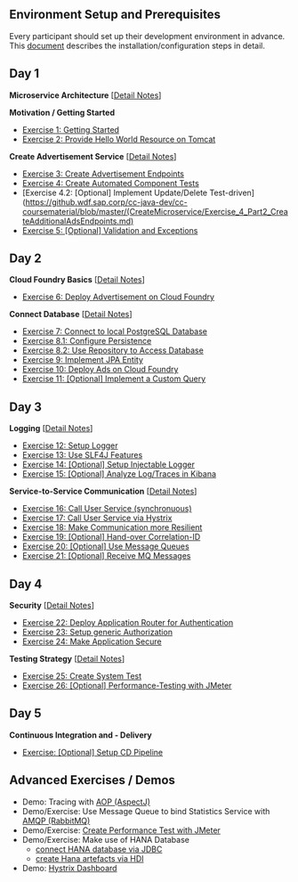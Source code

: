 ## Environment Setup and Prerequisites

Every participant should set up their development environment in advance. This [document](https://github.wdf.sap.corp/cc-java-dev/cc-coursematerial/blob/master/CoursePrerequisites/README.md) describes the installation/configuration steps in detail.


## Day 1

**Microservice Architecture** [[Detail Notes](https://github.wdf.sap.corp/cc-java-dev/cc-coursematerial/blob/master/MicroServiceArchitecture/Readme.md)]

**Motivation / Getting Started**
- [Exercise 1: Getting Started](https://github.wdf.sap.corp/cc-java-dev/cc-coursematerial/blob/master/CreateMicroservice/Exercise_1_GettingStarted.md)
- [Exercise 2: Provide Hello World Resource on Tomcat](https://github.wdf.sap.corp/cc-java-dev/cc-coursematerial/blob/master/CreateMicroservice/Exercise_2_HelloWorldResource.md)

**Create Advertisement Service** [[Detail Notes](https://github.wdf.sap.corp/cc-java-dev/cc-coursematerial/blob/master/CreateMicroservice/Readme.md)]
- [Exercise 3: Create Advertisement Endpoints](https://github.wdf.sap.corp/cc-java-dev/cc-coursematerial/blob/master/CreateMicroservice/Exercise_3_CreateAdsEndpoints.md)
- [Exercise 4: Create Automated Component Tests](https://github.wdf.sap.corp/cc-java-dev/cc-coursematerial/blob/master/CreateMicroservice/Exercise_4_CreateServiceTests.md)
- [Exercise 4.2: [Optional] Implement Update/Delete Test-driven](https://github.wdf.sap.corp/cc-java-dev/cc-coursematerial/blob/master/(CreateMicroservice/Exercise_4_Part2_CreateAdditionalAdsEndpoints.md)
- [Exercise 5: [Optional] Validation and Exceptions](https://github.wdf.sap.corp/cc-java-dev/cc-coursematerial/blob/master/CreateMicroservice/Exercise_5_ValidationAndExceptions.md)


## Day 2

**Cloud Foundry Basics** [[Detail Notes](https://github.wdf.sap.corp/cc-java-dev/cc-coursematerial/blob/master/CloudFoundryBasics)]
- [Exercise 6: Deploy Advertisement on Cloud Foundry](https://github.wdf.sap.corp/cc-java-dev/cc-coursematerial/blob/master/CloudFoundryBasics/Exercise_6_DeployAdsOnCloudFoundry.md)

**Connect Database** [[Detail Notes](https://github.wdf.sap.corp/cc-java-dev/cc-coursematerial/blob/master/ConnectDatabase)]
- [Exercise 7: Connect to local PostgreSQL Database](https://github.wdf.sap.corp/cc-java-dev/cc-coursematerial/blob/master/ConnectDatabase/Exercise_7_ConnectLocalDatabase.md)
- [Exercise 8.1: Configure Persistence](https://github.wdf.sap.corp/cc-java-dev/cc-coursematerial/blob/master/ConnectDatabase/Exercise_8_Part1_ConfigurePersistence.md)
- [Exercise 8.2: Use Repository to Access Database](https://github.wdf.sap.corp/cc-java-dev/cc-coursematerial/blob/master/ConnectDatabase/Exercise_8_Part2_UseRepositoryToAccessDatabase.md)
- [Exercise 9: Implement JPA Entity](https://github.wdf.sap.corp/cc-java-dev/cc-coursematerial/blob/master/ConnectDatabase/Exercise_9_ImplementJPAEntity.md)
- [Exercise 10: Deploy Ads on Cloud Foundry](https://github.wdf.sap.corp/cc-java-dev/cc-coursematerial/blob/master/ConnectDatabase/Exercise_10_DeployAdsWithDBServiceOnCF.md)
- [Exercise 11: [Optional] Implement a Custom Query](https://github.wdf.sap.corp/cc-java-dev/cc-coursematerial/blob/master/ConnectDatabase/Exercise_11_Develop_Custom_Queries.md)


## Day 3

**Logging** [[Detail Notes](https://github.wdf.sap.corp/cc-java-dev/cc-coursematerial/blob/master/LoggingTracing)]
- [Exercise 12: Setup Logger](https://github.wdf.sap.corp/cc-java-dev/cc-coursematerial/blob/master/LoggingTracing/Exercise_12_Setup_Logger.md)
- [Exercise 13: Use SLF4J Features](https://github.wdf.sap.corp/cc-java-dev/cc-coursematerial/blob/master/LoggingTracing/Exercise_13_Use_SLF4J_Features.md)
- [Exercise 14: [Optional] Setup Injectable Logger](https://github.wdf.sap.corp/cc-java-dev/cc-coursematerial/blob/master/LoggingTracing/Exercise_14_Setup_Injectable_Logger.md)
- [Exercise 15: [Optional] Analyze Log/Traces in Kibana](https://github.wdf.sap.corp/cc-java-dev/cc-coursematerial/blob/master/LoggingTracing/Exercise_15_GettingStarted_With_ELK_Stack.md)

**Service-to-Service Communication** [[Detail Notes](https://github.wdf.sap.corp/cc-java-dev/cc-coursematerial/blob/master/Service2ServiceCommunication/README.md)]
- [Exercise 16: Call User Service (synchronuous)](https://github.wdf.sap.corp/cc-java-dev/cc-coursematerial/blob/master/Service2ServiceCommunication/Exercise_16_Call_UserService.md)
- [Exercise 17: Call User Service via Hystrix](https://github.wdf.sap.corp/cc-java-dev/cc-coursematerial/blob/master/Service2ServiceCommunication/Exercise_17_Introduce_Hystrix.md)
- [Exercise 18: Make Communication more Resilient](https://github.wdf.sap.corp/cc-java-dev/cc-coursematerial/blob/master/Service2ServiceCommunication/Exercise_18_Make_Communication_Resilient.md)
- [Exercise 19: [Optional] Hand-over Correlation-ID](https://github.wdf.sap.corp/cc-java-dev/cc-coursematerial/blob/master/Service2ServiceCommunication/Exercise_19_Transfer_CorrelationID.md)
- [Exercise 20: [Optional] Use Message Queues](https://github.wdf.sap.corp/cc-java-dev/cc-coursematerial/blob/master/Service2ServiceCommunication/Exercise_20_Use_Message_Queues.md)
- [Exercise 21: [Optional] Receive MQ Messages](https://github.wdf.sap.corp/cc-java-dev/cc-coursematerial/blob/master/Service2ServiceCommunication/Exercise_21_Receive_MQ_Messages.md)


## Day 4

**Security** [[Detail Notes](https://github.wdf.sap.corp/cc-java-dev/cc-coursematerial/blob/master/Security/Readme.md)]
- [Exercise 22: Deploy Application Router for Authentication](https://github.wdf.sap.corp/cc-java-dev/cc-coursematerial/blob/master/Security/Exercise_22_DeployApplicationRouter.md)
- [Exercise 23: Setup generic Authorization](https://github.wdf.sap.corp/cc-java-dev/cc-coursematerial/blob/master/Security/Exercise_23_SetupGenericAuthorization.md)
- [Exercise 24: Make Application Secure](https://github.wdf.sap.corp/cc-java-dev/cc-coursematerial/blob/master/Security/Exercise_24_MakeYourApplicationSecure.md)
 
**Testing Strategy** [[Detail Notes](https://github.wdf.sap.corp/cc-java-dev/cc-coursematerial/blob/master/TestStrategy/Readme.md)]
- [Exercise 25: Create System Test](https://github.wdf.sap.corp/cc-java-dev/cc-coursematerial/blob/master/TestStrategy/Exercise_25_Create_SystemTest.md)
- [Exercise 26: [Optional] Performance-Testing with JMeter](https://github.wdf.sap.corp/cc-java-dev/cc-coursematerial/blob/master/TestStrategy/Exercise_26_PerformanceTesting_With_JMeter.md)


## Day 5

**Continuous Integration and - Delivery**
- [Exercise: [Optional] Setup CD Pipeline](https://github.wdf.sap.corp/cc-java-dev/cc-coursematerial/blob/master/ContinuousDelivery/Exercise_Setup_CD_Pipeline.md)


## Advanced Exercises / Demos
- Demo: Tracing with [AOP (AspectJ)](https://github.wdf.sap.corp/cc-java-dev/cc-coursematerial/blob/master/LoggingTracing/AOP.md)
- Demo/Exercise: Use Message Queue to bind Statistics Service with [AMQP (RabbitMQ)](https://github.wdf.sap.corp/cc-java-dev/cc-coursematerial/blob/master/Service2ServiceCommunication/Exercise_20_Use_Message_Queues.md)
- Demo/Exercise: [Create Performance Test with JMeter](https://github.wdf.sap.corp/cc-java-dev/cc-coursematerial/blob/master/TestStrategy/Exercise_26_PerformanceTesting_With_JMeter.md)
- Demo/Exercise: Make use of HANA Database
  - [connect HANA database via JDBC](https://github.wdf.sap.corp/cc-java-dev/cc-coursematerial/blob/master/Hana/Demo_HANA.md)
  - [create Hana artefacts via HDI](https://github.wdf.sap.corp/cc-java-dev/cc-coursematerial/blob/master/Hana/Demo_HANA_HDI.md)
- Demo: [Hystrix Dashboard](https://github.wdf.sap.corp/cc-java-dev/cc-coursematerial/blob/master/Service2ServiceCommunication/HystrixDashboard.md)